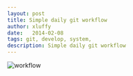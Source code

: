```yaml
---
layout: post
title: Simple daily git workflow 
author: xluffy
date:   2014-02-08
tags: git, develop, system, 
description: Simple daily git workflow 
---
```


![workflow](https://raw2.github.com/xluffy/xluffy.github.io/master/_assets/img/simple_git_daily_workflow.png)

